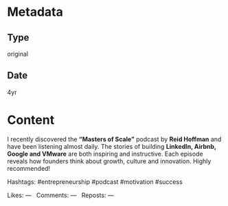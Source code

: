 # Metadata

## Type

original

## Date

4yr

# Content

I recently discovered the **“Masters of Scale”** podcast by **Reid Hoffman** and have been listening almost daily.  The stories of building **LinkedIn, Airbnb, Google and VMware** are both inspiring and instructive.  Each episode reveals how founders think about growth, culture and innovation.  Highly recommended!

Hashtags: #entrepreneurship #podcast #motivation #success

Likes: —   Comments: —   Reposts: —
